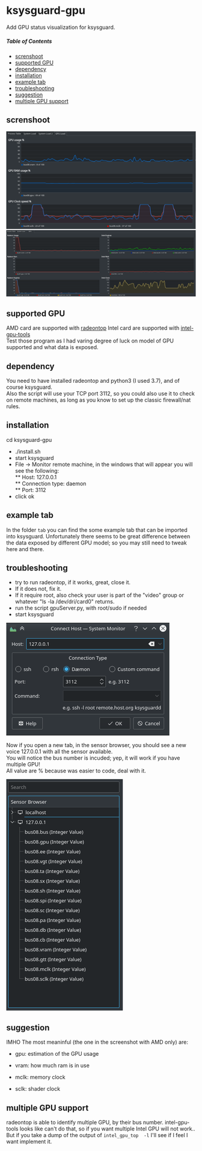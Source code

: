 # ksysguard-gpu
Add GPU status visualization for ksysguard.  

##### Table of Contents  
- [screnshoot](#screnshoot)
- [supported GPU](#supported-gpu)
- [dependency](#dependency)
- [installation](#installation)
- [example tab](#example-tab)
- [troubleshooting](#troubleshooting)
- [suggestion](#suggestion)
- [multiple GPU support](#multiple-gpu-support)

## screnshoot
![Example amd](images/Result.png?raw=true "example")
![Example amd and intel](images/gpu%20slacking.png?raw=true "example")

## supported GPU
AMD card are supported with [radeontop](https://github.com/clbr/radeontop)
Intel card are supported with [intel-gpu-tools](https://cgit.freedesktop.org/xorg/app/intel-gpu-tools/)  
Test those program as I had varing degree of luck on model of GPU supported and what data is exposed.  

## dependency
You need to have installed radeontop and python3 (I used 3.7), and of course ksysguard.  
Also the script will use your TCP port 3112, so you could also use it to check on remote machines, as long as you know to set up the classic firewall/nat rules.

## installation
cd ksysguard-gpu
* ./install.sh
* start ksysguard
* File -> Monitor remote machine, in the windows that will appear you will see the following:  
** Host: 127.0.0.1  
** Connection type: daemon  
** Port: 3112  
* click ok

## example tab
In the folder `tab` you can find the some example tab that can be imported into ksysguard.
Unfortunately there seems to be great difference between the data exposed by different GPU model; so you may still need to tweak here and there.

## troubleshooting
* try to run radeontop, if it works, great, close it. 
* If it does not, fix it. 
* If it require root, also check your user is part of the "video" group or whatever "ls -la /dev/dri/card0" returns.
* run the script gpuServer.py, with root/sudo if needed
* start ksysguard

![Monitor remote machine in all its glory](images/Connect%20Host.png?raw=true "Monitor remote machine")

Now if you open a new tab, in the sensor browser, you should see a new voice 127.0.0.1 with all the sensor available.  
You will notice the bus number is incuded; yep, it will work if you have multiple GPU!  
All value are % because was easier to code, deal with it.  

![The list of the sensors](images/Sensors%20List.png?raw=true "Sensor list example")

## suggestion

IMHO The most meaninful (the one in the screenshot with AMD only) are:

- gpu: estimation of the GPU usage

- vram: how much ram is in use

- mclk: memory clock
- sclk: shader clock

## multiple GPU support

radeontop is able to identify multiple GPU, by their bus number. intel-gpu-tools looks like can't do that, so if you want multiple Intel GPU will not work.. But if you take a dump of the output of `intel_gpu_top  -l` I'll see if I feel I want implement it.
